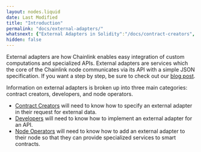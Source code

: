 ```yaml
---
layout: nodes.liquid
date: Last Modified
title: "Introduction"
permalink: "docs/external-adapters/"
whatsnext: {"External Adapters in Solidity":"/docs/contract-creators", "Building External Adapters":"/docs/developers", "Bridges: Adding External Adapters to Nodes":"/docs/node-operators"}
hidden: false
---
```

External adapters are how Chainlink enables easy integration of custom computations and specialized APIs. External adapters are services which the core of the Chainlink node communicates via its API with a simple JSON specification. If you want a step by step, be sure to check out our [blog post](https://blog.chain.link/build-and-use-external-adapters/). 

Information on external adapters is broken up into three main categories: contract creators, developers, and node operators. 
- [Contract Creators](../contract-creators) will need to know how to specify an external adapter in their request for external data. 
- [Developers](../developers) will need to know how to implement an external adapter for an API. 
- [Node Operators](../node-operators) will need to know how to add an external adapter to their node so that they can provide specialized services to smart contracts.